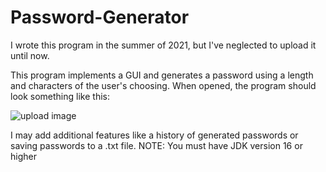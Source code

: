 # Password-Generator
I wrote this program in the summer of 2021, but I've neglected to upload it until now.

This program implements a GUI and generates a password using a length and characters of the user's choosing. 
When opened, the program should look something like this:

![upload image](https://user-images.githubusercontent.com/97807951/149636966-9af8139c-1fc5-4044-8685-61c6f5f9d2bb.png)

I may add additional features like a history of generated passwords or saving passwords to a .txt file.
NOTE: You must have JDK version 16 or higher

